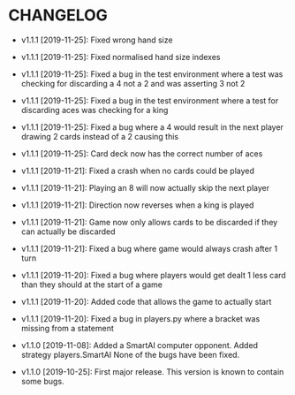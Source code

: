 # CHANGELOG

* v1.1.1 [2019-11-25]: Fixed wrong hand size

* v1.1.1 [2019-11-25]: Fixed normalised hand size indexes

* v1.1.1 [2019-11-25]: Fixed a bug in the test environment where a test was checking for discarding a 4 not a 2 and was asserting 3 not 2

* v1.1.1 [2019-11-25]: Fixed a bug in the test environment where a test for discarding aces was checking for a king

* v1.1.1 [2019-11-25]: Fixed a bug where a 4 would result in the next player drawing 2 cards instead of a 2 causing this 

* v1.1.1 [2019-11-25]: Card deck now has the correct number of aces

* v1.1.1 [2019-11-21]: Fixed a crash when no cards could be played

* v1.1.1 [2019-11-21]: Playing an 8 will now actually skip the next player

* v1.1.1 [2019-11-21]: Direction now reverses when a king is played

* v1.1.1 [2019-11-21]: Game now only allows cards to be discarded if they can actually be discarded

* v1.1.1 [2019-11-21]: Fixed a bug where game would always crash after 1 turn

* v1.1.1 [2019-11-20]: Fixed a bug where players would get dealt 1 less card than they should at the start of a game

* v1.1.1 [2019-11-20]: Added code that allows the game to actually start

* v1.1.1 [2019-11-20]: Fixed a bug in players.py where a bracket was missing from a statement

* v1.1.0 [2019-11-08]: Added a SmartAI computer opponent.
  Added strategy players.SmartAI
  None of the bugs have been fixed.

* v1.1.0 [2019-10-25]: First major release.
  This version is known to contain some bugs.

